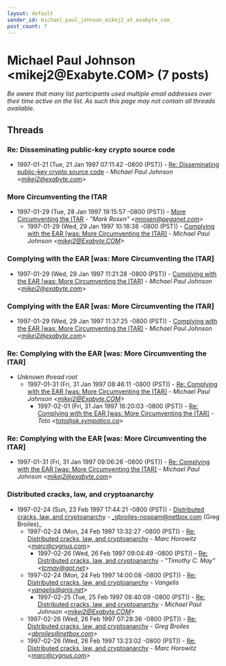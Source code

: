 ```yaml
---
layout: default
sender_id: michael_paul_johnson_mikej2_at_exabyte_com_
post_count: 7
---
```


# Michael Paul Johnson <mikej2<span>@</span>Exabyte.COM> (7 posts)

_Be aware that many list participants used multiple email addresses over their time active on the list. As such this page may not contain all threads available._

## Threads

### Re: Disseminating public-key crypto source code
+ 1997-01-21 (Tue, 21 Jan 1997 07:11:42 -0800 (PST)) - [Re: Disseminating public-key crypto source code](/archive/1997/01/91ad4532dbfd8211bc9368d4180600023804d5194a1267105c686188603a0db3) - _Michael Paul Johnson \<mikej2@exabyte.com\>_

### More Circumventing the ITAR
+ 1997-01-29 (Tue, 28 Jan 1997 19:15:57 -0800 (PST)) - [More Circumventing the ITAR](/archive/1997/01/b08091404bb3c94142c30ed5d170d0da43443d5e572503ca47f44588bbf82922) - _"Mark Rosen" \<mrosen@peganet.com\>_
  + 1997-01-29 (Wed, 29 Jan 1997 10:18:38 -0800 (PST)) - [Complying with the EAR [was: More Circumventing the ITAR]](/archive/1997/01/85c67bcc00c0dda80b07e6e73865a7977dce7c9e2830bd83ec934f48cb4cb93e) - _Michael Paul Johnson \<mikej2@Exabyte.COM\>_

### Complying with the EAR [was: More Circumventing the ITAR]
+ 1997-01-29 (Wed, 29 Jan 1997 11:21:28 -0800 (PST)) - [Complying with the EAR [was: More Circumventing the ITAR]](/archive/1997/01/7e9141e5f9f87dc633bf5a48c43d9b56531c1468157c7b78e9b2a9f6791548c0) - _Michael Paul Johnson \<mikej2@exabyte.com\>_

### Complying with the EAR [was: More Circumventing the ITAR]
+ 1997-01-29 (Wed, 29 Jan 1997 11:37:25 -0800 (PST)) - [Complying with the EAR [was: More Circumventing the ITAR]](/archive/1997/01/d8044ed75427adf49323301878b3ff37e13ab8993ca858f01f42d8b18a8b2932) - _Michael Paul Johnson \<mikej2@exabyte.com\>_

### Re: Complying with the EAR [was: More Circumventing the ITAR]
+ _Unknown thread root_
  + 1997-01-31 (Fri, 31 Jan 1997 08:46:11 -0800 (PST)) - [Re: Complying with the EAR [was: More Circumventing the ITAR]](/archive/1997/01/b6268dee4a10d2dea44b007ac5b74d7c7a86b1ddb5e83558efe1eb4379273937) - _Michael Paul Johnson \<mikej2@Exabyte.COM\>_
    + 1997-02-01 (Fri, 31 Jan 1997 16:20:03 -0800 (PST)) - [Re: Complying with the EAR [was: More Circumventing the ITAR]](/archive/1997/02/de379248677fe78f698f9228047eabd09b5a2bdb5891283940bf8f050eb1ec4e) - _Toto \<toto@sk.sympatico.ca\>_

### Re: Complying with the EAR [was: More Circumventing the ITAR]
+ 1997-01-31 (Fri, 31 Jan 1997 09:06:26 -0800 (PST)) - [Re: Complying with the EAR [was: More Circumventing the ITAR]](/archive/1997/01/26f8d517509db4f9bc26033b1e243b9663a7b9a52060d7f4ea42194f7ed74c1b) - _Michael Paul Johnson \<mikej2@exabyte.com\>_

### Distributed cracks, law, and cryptoanarchy
+ 1997-02-24 (Sun, 23 Feb 1997 17:44:21 -0800 (PST)) - [Distributed cracks, law, and cryptoanarchy](/archive/1997/02/4ce9c0dc0e935c3b7a2d6cd5921908d454f76f4dd3a3e1489bdc791a2b809bdd) - _gbroiles-nospam@netbox.com (Greg Broiles)_
  + 1997-02-24 (Mon, 24 Feb 1997 13:32:27 -0800 (PST)) - [Re: Distributed cracks, law, and cryptoanarchy](/archive/1997/02/219ed735a9a13cf888feb08019e34623523312b022b39dfce1779efdb5940f30) - _Marc Horowitz \<marc@cygnus.com\>_
    + 1997-02-26 (Wed, 26 Feb 1997 09:04:49 -0800 (PST)) - [Re: Distributed cracks, law, and cryptoanarchy](/archive/1997/02/60c253eab4f6e7cfef5e16026e0ae4d826275eac54574745bee3753ff94f891b) - _"Timothy C. May" \<tcmay@got.net\>_
  + 1997-02-24 (Mon, 24 Feb 1997 14:00:08 -0800 (PST)) - [Re: Distributed cracks, law, and cryptoanarchy](/archive/1997/02/da9cdafe6f7eed78573f17d9aea7f8d04e15acb83d844bae706d6e37f505328f) - _Vangelis \<vangelis@qnis.net\>_
    + 1997-02-25 (Tue, 25 Feb 1997 08:40:09 -0800 (PST)) - [Re: Distributed cracks, law, and cryptoanarchy](/archive/1997/02/c0547c34a3ce15e647bd10477455b98d6e3acddb20e27bcdbddbbd33659f9acc) - _Michael Paul Johnson \<mikej2@Exabyte.COM\>_
  + 1997-02-26 (Wed, 26 Feb 1997 07:28:36 -0800 (PST)) - [Re: Distributed cracks, law, and cryptoanarchy](/archive/1997/02/ea36cefad24d4ff478f3a33f74524845cf5346336d38ea964dfa8d5698a52704) - _Greg Broiles \<gbroiles@netbox.com\>_
  + 1997-02-26 (Wed, 26 Feb 1997 13:23:02 -0800 (PST)) - [Re: Distributed cracks, law, and cryptoanarchy](/archive/1997/02/9c9b1bdf674de100d7dcb2a438eb33522d1a68397aca2e30263a52030fa0d9cd) - _Marc Horowitz \<marc@cygnus.com\>_


